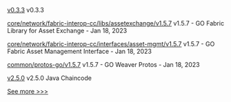 
[v0.3.3](https://github.com/hyperledger/aries-framework-javascript/releases/tag/v0.3.3) v0.3.3

[core/network/fabric-interop-cc/libs/assetexchange/v1.5.7](https://github.com/hyperledger-labs/weaver-dlt-interoperability/releases/tag/core/network/fabric-interop-cc/libs/assetexchange/v1.5.7) v1.5.7 - GO Fabric Library for Asset Exchange - Jan 18, 2023

[core/network/fabric-interop-cc/interfaces/asset-mgmt/v1.5.7](https://github.com/hyperledger-labs/weaver-dlt-interoperability/releases/tag/core/network/fabric-interop-cc/interfaces/asset-mgmt/v1.5.7) v1.5.7 - GO Fabric Asset Management Interface - Jan 18, 2023

[common/protos-go/v1.5.7](https://github.com/hyperledger-labs/weaver-dlt-interoperability/releases/tag/common/protos-go/v1.5.7) v1.5.7 - GO Weaver Protos - Jan 18, 2023

[v2.5.0](https://github.com/hyperledger/fabric-chaincode-java/releases/tag/v2.5.0) v2.5.0 Java Chaincode


[See more >>>](https://start-here.hyperledger.org/releases)
